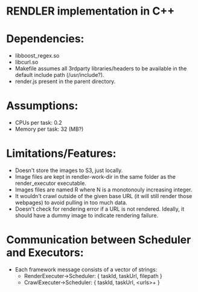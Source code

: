 RENDLER implementation in C++
=============================

Dependencies:
============
- libboost\_regex.so
- libcurl.so
- Makefile assumes all 3rdparty libraries/headers to be available in the
  default include path (/usr/include?).
- render.js present in the parent directory.

Assumptions:
===========
- CPUs per task: 0.2
- Memory per task: 32 (MB?)

Limitations/Features:
====================
- Doesn't store the images to S3, just locally.
- Image files are kept in rendler-work-dir in the same folder as the
  render\_executor executable.
- Images files are named R<N> where N is a monotonouly increasing integer.
- It wouldn't crawl outside of the given base URL (it will still render those
  webpages) to avoid pulling in too much data.
- Doesn't check for rendering error if a URL is not rendered.  Ideally, it
  should have a dummy image to indicate rendering failure.

Communication between Scheduler and Executors:
=============================================
- Each framework message consists of a vector of strings:
    - RenderExecuter->Scheduler:    { taskId, taskUrl, filepath }
    - CrawlExecuter->Scheduler:     { taskId, taskUrl, \<urls>+ }
